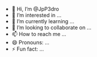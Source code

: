 - 👋 Hi, I’m @JpP3dro
- 👀 I’m interested in ...
- 🌱 I’m currently learning ...
- 💞️ I’m looking to collaborate on ...
- 📫 How to reach me ...
- 😄 Pronouns: ...
- ⚡ Fun fact: ...

<!---
JpP3dro/JpP3dro is a ✨ special ✨ repository because its `README.md` (this file) appears on your GitHub profile.
You can click the Preview link to take a look at your changes.
--->
